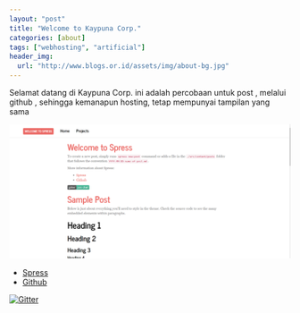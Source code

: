 ```yaml
---
layout: "post"
title: "Welcome to Kaypuna Corp."
categories: [about]
tags: ["webhosting", "artificial"]
header_img:
  url: "http://www.blogs.or.id/assets/img/about-bg.jpg"
---
```

Selamat datang di Kaypuna Corp.
ini adalah percobaan untuk post , melalui github , sehingga kemanapun hosting, tetap mempunyai tampilan yang sama 

![Spresso theme preview](/screenshot.png)

* [Spress](http://spress.yosymfony.com)
* [Github](http://github.com/spress)

[![Gitter](https://badges.gitter.im/Join%20Chat.svg)](https://gitter.im/spress/Spress?utm_source=badge&utm_medium=badge&utm_campaign=pr-badge)
